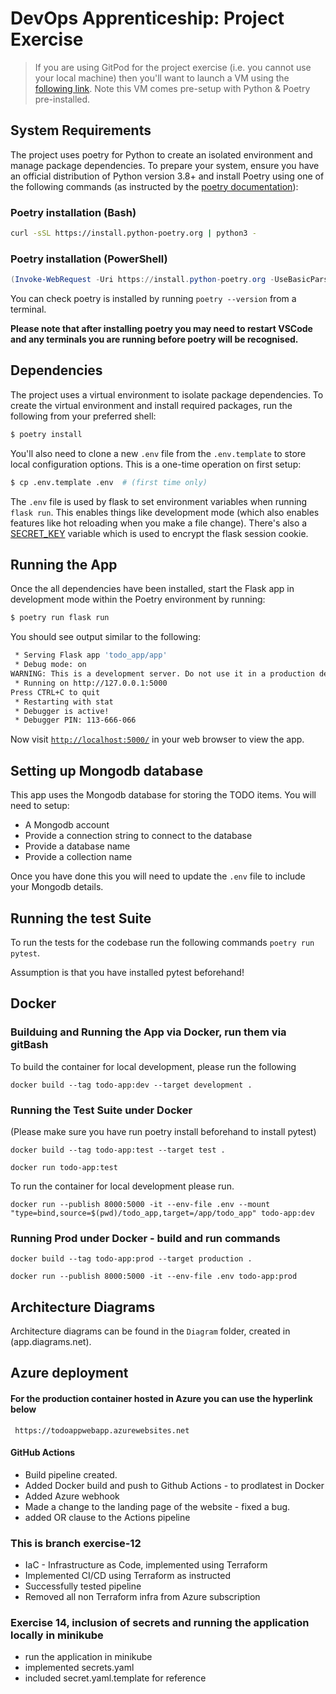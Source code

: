 # DevOps Apprenticeship: Project Exercise

> If you are using GitPod for the project exercise (i.e. you cannot use your local machine) then you'll want to launch a VM using the [following link](https://gitpod.io/#https://github.com/CorndelWithSoftwire/DevOps-Course-Starter). Note this VM comes pre-setup with Python & Poetry pre-installed.

## System Requirements

The project uses poetry for Python to create an isolated environment and manage package dependencies. To prepare your system, ensure you have an official distribution of Python version 3.8+ and install Poetry using one of the following commands (as instructed by the [poetry documentation](https://python-poetry.org/docs/#system-requirements)):

### Poetry installation (Bash)

```bash
curl -sSL https://install.python-poetry.org | python3 -
```

### Poetry installation (PowerShell)

```powershell
(Invoke-WebRequest -Uri https://install.python-poetry.org -UseBasicParsing).Content | py -
```

You can check poetry is installed by running `poetry --version` from a terminal.

**Please note that after installing poetry you may need to restart VSCode and any terminals you are running before poetry will be recognised.**

## Dependencies

The project uses a virtual environment to isolate package dependencies. To create the virtual environment and install required packages, run the following from your preferred shell:

```bash
$ poetry install
```

You'll also need to clone a new `.env` file from the `.env.template` to store local configuration options. This is a one-time operation on first setup:

```bash
$ cp .env.template .env  # (first time only)
```

The `.env` file is used by flask to set environment variables when running `flask run`. This enables things like development mode (which also enables features like hot reloading when you make a file change). There's also a [SECRET_KEY](https://flask.palletsprojects.com/en/2.3.x/config/#SECRET_KEY) variable which is used to encrypt the flask session cookie.

## Running the App

Once the all dependencies have been installed, start the Flask app in development mode within the Poetry environment by running:
```bash
$ poetry run flask run
```

You should see output similar to the following:
```bash
 * Serving Flask app 'todo_app/app'
 * Debug mode: on
WARNING: This is a development server. Do not use it in a production deployment. Use a production WSGI server instead.
 * Running on http://127.0.0.1:5000
Press CTRL+C to quit
 * Restarting with stat
 * Debugger is active!
 * Debugger PIN: 113-666-066
```
Now visit [`http://localhost:5000/`](http://localhost:5000/) in your web browser to view the app.

## Setting up Mongodb database 

This app uses the Mongodb database for storing the TODO items.
You will need to setup:

* A Mongodb account
* Provide a connection string to connect to the database
* Provide a database name
* Provide a collection name

Once you have done this you will need to update the `.env` file
to include your Mongodb details.

## Running the test Suite

To run the tests for the codebase run the following commands
`poetry run pytest`.

Assumption is that you have installed pytest beforehand!

## Docker

### Builduing and Running the App via Docker, run them via gitBash
To build the container for local development, please run the following
```
docker build --tag todo-app:dev --target development .
```

### Running the Test Suite under Docker
(Please make sure you have run poetry install beforehand to install pytest)
```
docker build --tag todo-app:test --target test .

docker run todo-app:test
```

To run the container for local development please run.
```
docker run --publish 8000:5000 -it --env-file .env --mount "type=bind,source=$(pwd)/todo_app,target=/app/todo_app" todo-app:dev

```

### Running Prod under Docker - build and run commands

```
docker build --tag todo-app:prod --target production .

docker run --publish 8000:5000 -it --env-file .env todo-app:prod
```

## Architecture Diagrams
Architecture diagrams can be found in the `Diagram` folder, created in (app.diagrams.net).

## Azure deployment

#### For the production container hosted in Azure you can use the hyperlink below

```
 https://todoappwebapp.azurewebsites.net 
 ```

#### GitHub Actions

- Build pipeline created.
- Added Docker build and push to Github Actions - to prodlatest in Docker
- Added Azure webhook
- Made a change to the landing page of the website - fixed a bug.
- added OR clause to the Actions pipeline

### This is branch exercise-12
 - IaC - Infrastructure as Code, implemented using Terraform
 - Implemented CI/CD using Terraform as instructed
 - Successfully tested pipeline
 - Removed all non Terraform infra from Azure subscription

 ### Exercise 14, inclusion of secrets and running the application locally in minikube
  - run the application in minikube
  - implemented secrets.yaml
  - included secret.yaml.template for reference